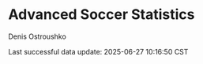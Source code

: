 # Advanced Soccer Statistics
Denis Ostroushko

<!-- gfm -->

Last successful data update: 2025-06-27 10:16:50 CST
